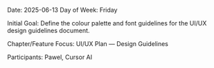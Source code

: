 Date: 2025-06-13
Day of Week: Friday

Initial Goal:
Define the colour palette and font guidelines for the UI/UX design guidelines document.

Chapter/Feature Focus:
UI/UX Plan — Design Guidelines

Participants:
Pawel, Cursor AI
